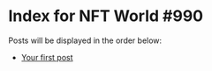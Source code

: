 # Index for NFT World #990
Posts will be displayed in the order below:

- [Your first post](./001-first.md)

